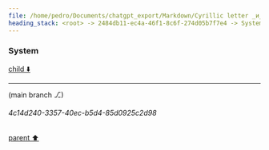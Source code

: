 ```yaml
---
file: /home/pedro/Documents/chatgpt_export/Markdown/Cyrillic letter _и_ sound.md
heading_stack: <root> -> 2484db11-ec4a-46f1-8c6f-274d05b7f7e4 -> System
---
```

### System

[child ⬇️](#4c14d240-3357-40ec-b5d4-85d0925c2d98)

---

(main branch ⎇)
###### 4c14d240-3357-40ec-b5d4-85d0925c2d98
[parent ⬆️](#2484db11-ec4a-46f1-8c6f-274d05b7f7e4)
